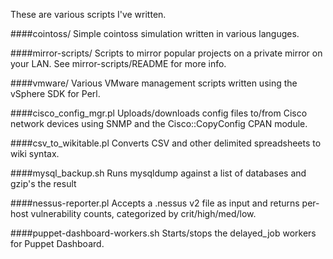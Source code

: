 These are various scripts I've written.

####cointoss/
Simple cointoss simulation written in various languges.

####mirror-scripts/
Scripts to mirror popular projects on a private mirror on your LAN. See mirror-scripts/README for more info.

####vmware/
Various VMware management scripts written using the vSphere SDK for Perl.

####cisco\_config\_mgr.pl
Uploads/downloads config files to/from Cisco network devices using SNMP and the Cisco::CopyConfig CPAN module. 

####csv\_to\_wikitable.pl
Converts CSV and other delimited spreadsheets to wiki syntax.

####mysql\_backup.sh
Runs mysqldump against a list of databases and gzip's the result

####nessus-reporter.pl
Accepts a .nessus v2 file as input and returns per-host vulnerability counts, categorized by crit/high/med/low.

####puppet-dashboard-workers.sh
Starts/stops the delayed\_job workers for Puppet Dashboard.
